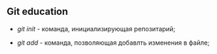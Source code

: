 ## Git education 

* *git init* - команда, инициализирующая репозитарий;

* *git add* - команда, позволяющая добавлть изменения в файле;
